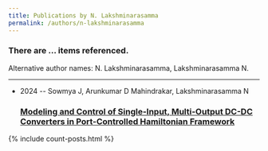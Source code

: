 ```yaml
---
title: Publications by N. Lakshminarasamma
permalink: /authors/n-lakshminarasamma
---
```


<h3 id="number-posts">There are ... items referenced.</h3>
<p id='info-authors'>Alternative author names: N. Lakshminarasamma, Lakshminarasamma N.</p>
<hr />
<ul class="post-list">
<li><span class='post-meta'>2024 -- Sowmya J, Arunkumar D Mahindrakar, Lakshminarasamma N</span><h3><a class='post-link' href="{{ site.baseurl }}/modeling-and-control-of-single-input-multi-output-dc-dc-converters-in-port-controlled-hamiltonian-framework">Modeling and Control of Single-Input, Multi-Output DC-DC Converters in Port-Controlled Hamiltonian Framework</a></h3></li>

</ul>
{% include count-posts.html %}
